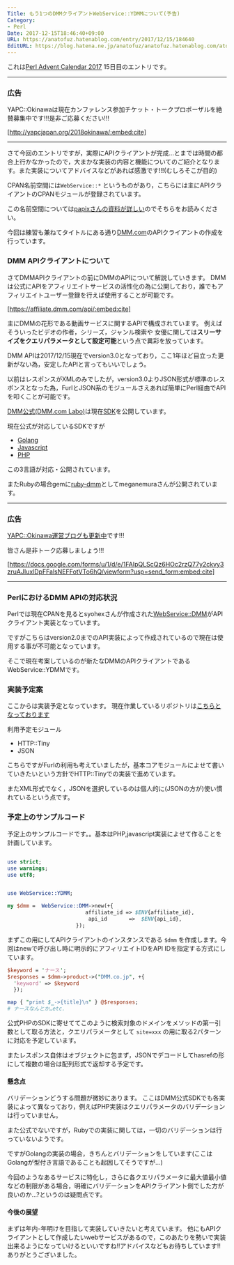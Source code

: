```yaml
---
Title: もう1つのDMMクライアントWebService::YDMMについて(予告)
Category:
- Perl
Date: 2017-12-15T18:46:40+09:00
URL: https://anatofuz.hatenablog.com/entry/2017/12/15/184640
EditURL: https://blog.hatena.ne.jp/anatofuz/anatofuz.hatenablog.com/atom/entry/8599973812326886378
---
```


これは[Perl Advent Calendar 2017](https://qiita.com/advent-calendar/2017/perl) 15日目のエントリです。

---

### 広告

YAPC::Okinawaは現在カンファレンス参加チケット・トークプロポーザルを絶賛募集中です!!!是非ご応募ください!!!

[http://yapcjapan.org/2018okinawa/:embed:cite]

----

さて今回のエントリですが，実際にAPIクライアントが完成…とまでは時間の都合上行かなかったので，大まかな実装の内容と機能についてのご紹介となります。また実装についてアドバイスなどがあれば感激です!!!(むしろそこが目的)


CPAN名前空間には`WebService::*` というものがあり，こちらには主にAPIクライアントのCPANモジュールが登録されています。

この名前空間については[papixさんの資料が詳しい](https://speakerdeck.com/papix/lets-make-api-client)のでそちらをお読みください。

今回は練習も兼ねてタイトルにある通り[DMM.com](https://www.dmm.com/)のAPIクライアントの作成を行っています。


### DMM APIクライアントについて

さてDMMAPIクライアントの前にDMMのAPIについて解説していきます。
DMMは公式にAPIをアフィリエイトサービスの活性化の為に公開しており，誰でもアフィリエイトユーザー登録を行えば使用することが可能です。


[https://affiliate.dmm.com/api/:embed:cite]

主にDMMの花形である動画サービスに関するAPIで構成されています。
例えばそういったビデオの作者，シリーズ，ジャンル検索や
女優に関しては**スリーサイズをクエリパラメータとして設定可能**という点で異彩を放っています。

DMM APIは2017/12/15現在でversion3.0となっており，ここ1年ほど目立った更新がない為，安定したAPIと言ってもいいでしょう。

以前はレスポンスがXMLのみでしたが，version3.0よりJSON形式が標準のレスポンスとなった為，FurlとJSON系のモジュールさえあれば簡単にPerl経由でAPIを叩くことが可能です。

[DMM公式(DMM.com Labo)](https://github.com/dmmlabo)は現在[SDK](https://affiliate.dmm.com/api/v3/affiliatesdk.html)を公開しています。

現在公式が対応しているSDKですが

- [Golang](https://github.com/DMMcomLabo/dmm-go-sdk)
- [Javascript](https://github.com/DMMcomLabo/dmm-js-sdk)
- [PHP](https://github.com/DMMcomLabo/dmm-php-sdk)

この3言語が対応・公開されています。

またRubyの場合gemに[ruby-dmm](https://github.com/meganemura/ruby-dmm/)としてmeganemuraさんが公開されています。


---

### 広告

[YAPC::Okinawa運営ブログも更新中](http://blog.yapcjapan.org/)です!!!

皆さん是非トーク応募しましょう!!!


[https://docs.google.com/forms/u/1/d/e/1FAIpQLScQz6HOc2rzQ77y2ckvy3zruAJIuxlDpFFalsNEFFotVTo6hQ/viewform?usp=send_form:embed:cite]



----


### PerlにおけるDMM APIの対応状況

Perlでは現在CPANを見るとsyohexさんが作成された[WebService::DMM](https://github.com/syohex/p5-WebService-DMM)がAPIクライアント実装となっています。

ですがこちらはversion2.0までのAPI実装によって作成されているので現在は使用する事が不可能となっています。

そこで現在考案しているのが新たなDMMのAPIクライアントであるWebService::YDMMです。

### 実装予定案

ここからは実装予定となっています。
現在作業しているリポジトリは[こちらとなっております](https://github.com/AnaTofuZ/p5-webservice-YDMM)


利用予定モジュール

- HTTP::Tiny
- JSON

こちらですがFurlの利用も考えていましたが，基本コアモジュールによせて書いていきたいという方針でHTTP::Tinyでの実装で進めています。

またXML形式でなく，JSONを選択しているのは個人的に(JSONの方が)使い慣れているという点です。

### 予定上のサンプルコード

予定上のサンプルコードです。。基本はPHP,javascript実装によせて作ることを計画しています。

``` perl

use strict;
use warnings;
use utf8;


use WebService::YDMM;

my $dmm =  WebService::DMM->new(+{
                         affiliate_id => $ENV{affiliate_id}, 
                          api_id       =>  $ENV{api_id},
                      });

```

まずこの用にしてAPIクライアントのインスタンスである `$dmm` を作成します。今回はnewで呼び出し時に明示的にアフィリエイトIDをAPI IDを指定する方式にしています。

``` perl
$keyword = 'ナース';
$responses = $dmm->product->("DMM.co.jp", +{
  'keyword' => $keyword
  });

map { "print $_->{title}\n" } @$responses;
# ナースなんとか…etc.
```

公式PHPのSDKに寄せててこのように検索対象のドメインをメソッドの第一引数として取る方法と，クエリパラメータとして `site=xxx` の用に取る2パターンに対応を予定しています。

またレスポンス自体はオブジェクトに包まず，JSONでデコードしてhasrefの形にして複数の場合は配列形式で返却する予定です。

#### 懸念点

バリデーションどうする問題が微妙にあります。
ここはDMM公式SDKでも各実装によって異なっており，例えばPHP実装はクエリパラメータのバリデーションは行っていません。

また公式でないですが，Rubyでの実装に関しては，一切のバリデーションは行っていないようです。

ですがGolangの実装の場合，きちんとバリデーションをしています(ここはGolangが型付き言語であることも起因してそうですが…)

今回のようなあるサービスに特化し，さらに各クエリパラメータに最大値最小値などの制限がある場合，明確にバリデーションをAPIクライアント側でした方が良いのか…?というのは疑問点です。

#### 今後の展望

まずは年内-年明けを目指して実装していきたいと考えています。
他にもAPIクライアントとして作成したいwebサービスがあるので，このあたりを勢いで実装出来るようになっていけるといいですね!!アドバイスなどもお待ちしています!! ありがとうございました。
